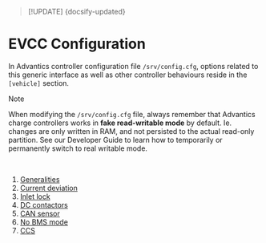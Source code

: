 > [!UPDATE] {docsify-updated}
# EVCC Configuration

In Advantics controller configuration file `/srv/config.cfg`, options related to this generic
interface as well as other controller behaviours reside in the `[vehicle]` section.

> [!NOTE]
> When modifying the `/srv/config.cfg` file, always remember that Advantics charge controllers
> works in __fake read-writable mode__ by default. Ie. changes are only written in RAM, and not
> persisted to the actual read-only partition. See our Developer Guide to learn how to temporarily or
> permanently switch to real writable mode.

</br>

1. [Generalities](charge-controllers/evcc_configuration/generalities.md)
1. [Current deviation](charge-controllers/evcc_configuration/current_deviation.md)
1. [Inlet lock](charge-controllers/evcc_configuration/inlet_lock.md)
1. [DC contactors](charge-controllers/evcc_configuration/dc_contactors.md)
1. [CAN sensor](charge-controllers/evcc_configuration/can_sensor.md)
1. [No BMS mode](charge-controllers/evcc_configuration/no_bms.md)
1. [CCS](charge-controllers/evcc_configuration/ccs.md)
